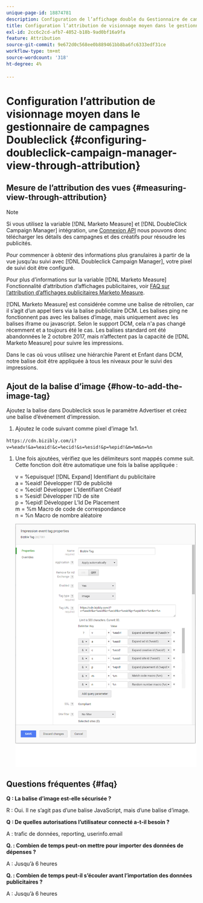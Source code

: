 ```yaml
---
unique-page-id: 18874781
description: Configuration de l’affichage double du Gestionnaire de campagnes via l’attribution - [!DNL Marketo Measure]
title: Configuration l’attribution de visionnage moyen dans le gestionnaire de campagnes Doubleclick
exl-id: 2cc6c2cd-afb7-4052-b18b-9ad0bf16a9fa
feature: Attribution
source-git-commit: 9e672d0c568ee0b889461bb8ba6fc6333edf31ce
workflow-type: tm+mt
source-wordcount: '318'
ht-degree: 4%

---
```


# Configuration l’attribution de visionnage moyen dans le gestionnaire de campagnes Doubleclick {#configuring-doubleclick-campaign-manager-view-through-attribution}

## Mesure de l’attribution des vues {#measuring-view-through-attribution}

>[!NOTE]
>
>Si vous utilisez la variable [!DNL Marketo Measure] et [!DNL DoubleClick Campaign Manager] intégration, une [Connexion API](/help/api-connections/utilizing-marketo-measures-api-connections/integrated-ad-platforms.md#how-to-connect-ad-platforms) nous pouvons donc télécharger les détails des campagnes et des créatifs pour résoudre les publicités.

Pour commencer à obtenir des informations plus granulaires à partir de la vue jusqu’au suivi avec [!DNL Doubleclick Campaign Manager], votre pixel de suivi doit être configuré.

Pour plus d’informations sur la variable [!DNL Marketo Measure] Fonctionnalité d’attribution d’affichages publicitaires, voir [FAQ sur l’attribution d’affichages publicitaires Marketo Measure](/help/advanced-marketo-measure-features/view-through-attribution/marketo-measure-view-through-attribution-faq.md).

[!DNL Marketo Measure] est considérée comme une balise de rétrolien, car il s’agit d’un appel tiers via la balise publicitaire DCM. Les balises ping ne fonctionnent pas avec les balises d’image, mais uniquement avec les balises iframe ou javascript. Selon le support DCM, cela n&#39;a pas changé récemment et a toujours été le cas. Les balises standard ont été abandonnées le 2 octobre 2017, mais n’affectent pas la capacité de [!DNL Marketo Measure] pour suivre les impressions.

Dans le cas où vous utilisez une hiérarchie Parent et Enfant dans DCM, notre balise doit être appliquée à tous les niveaux pour le suivi des impressions.

## Ajout de la balise d’image {#how-to-add-the-image-tag}

Ajoutez la balise dans Doubleclick sous le paramètre Advertiser et créez une balise d’événement d’impression.

1. Ajoutez le code suivant comme pixel d’image 1x1.

`https://cdn.bizibly.com/i?v=%eadv!&a=%eaid!&c=%ecid!&s=%esid!&p=%epid!&m=%m&n=%n`

1. Une fois ajoutées, vérifiez que les délimiteurs sont mappés comme suit. Cette fonction doit être automatique une fois la balise appliquée :

   v = %epuisque! [!DNL Expand] Identifiant du publicitaire\
   a = %eaid! Développer l’ID de publicité\
   c = %ecid! Développer L’Identifiant Créatif\
   s = %esid! Développer l’ID de site\
   p = %epid! Développer L’Id De Placement\
   m = %m Macro de code de correspondance\
   n = %n Macro de nombre aléatoire

   ![](assets/1.png)

## Questions fréquentes {#faq}

**Q : La balise d’image est-elle sécurisée ?**

R : Oui. Il ne s’agit pas d’une balise JavaScript, mais d’une balise d’image.

**Q : De quelles autorisations l’utilisateur connecté a-t-il besoin ?**

A : trafic de données, reporting, userinfo.email

**Q. : Combien de temps peut-on mettre pour importer des données de dépenses ?**

A : Jusqu’à 6 heures

**Q. : Combien de temps peut-il s’écouler avant l’importation des données publicitaires ?**

A : Jusqu’à 6 heures
